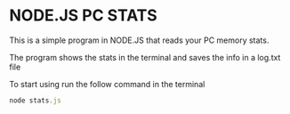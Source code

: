# NODE.JS PC STATS

This is a simple program in NODE.JS that reads your PC memory stats.

The program shows the stats in the terminal and saves the info in a log.txt file

To start using run the follow command in the terminal
```javascript
node stats.js
```
